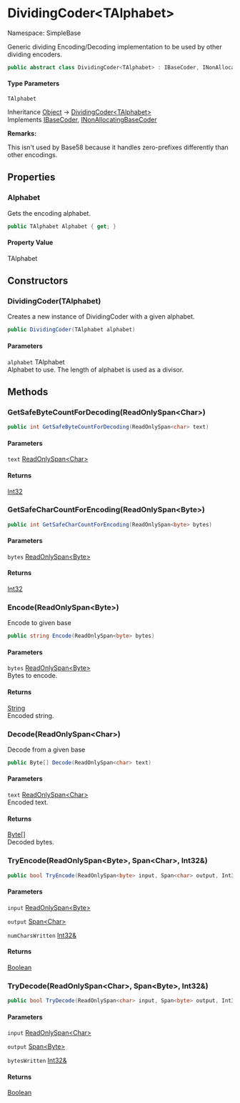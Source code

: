 # DividingCoder&lt;TAlphabet&gt;

Namespace: SimpleBase

Generic dividing Encoding/Decoding implementation to be used by other dividing encoders.

```csharp
public abstract class DividingCoder<TAlphabet> : IBaseCoder, INonAllocatingBaseCoder
```

#### Type Parameters

`TAlphabet`<br>

Inheritance [Object](https://docs.microsoft.com/en-us/dotnet/api/system.object) → [DividingCoder&lt;TAlphabet&gt;](./simplebase.dividingcoder-1.md)<br>
Implements [IBaseCoder](./simplebase.ibasecoder.md), [INonAllocatingBaseCoder](./simplebase.inonallocatingbasecoder.md)

**Remarks:**

This isn't used by Base58 because it handles zero-prefixes differently than other encodings.

## Properties

### **Alphabet**

Gets the encoding alphabet.

```csharp
public TAlphabet Alphabet { get; }
```

#### Property Value

TAlphabet<br>

## Constructors

### **DividingCoder(TAlphabet)**

Creates a new instance of DividingCoder with a given alphabet.

```csharp
public DividingCoder(TAlphabet alphabet)
```

#### Parameters

`alphabet` TAlphabet<br>
Alphabet to use. The length of alphabet is used as a divisor.

## Methods

### **GetSafeByteCountForDecoding(ReadOnlySpan&lt;Char&gt;)**

```csharp
public int GetSafeByteCountForDecoding(ReadOnlySpan<char> text)
```

#### Parameters

`text` [ReadOnlySpan&lt;Char&gt;](https://docs.microsoft.com/en-us/dotnet/api/system.readonlyspan-1)<br>

#### Returns

[Int32](https://docs.microsoft.com/en-us/dotnet/api/system.int32)<br>

### **GetSafeCharCountForEncoding(ReadOnlySpan&lt;Byte&gt;)**

```csharp
public int GetSafeCharCountForEncoding(ReadOnlySpan<byte> bytes)
```

#### Parameters

`bytes` [ReadOnlySpan&lt;Byte&gt;](https://docs.microsoft.com/en-us/dotnet/api/system.readonlyspan-1)<br>

#### Returns

[Int32](https://docs.microsoft.com/en-us/dotnet/api/system.int32)<br>

### **Encode(ReadOnlySpan&lt;Byte&gt;)**

Encode to given base

```csharp
public string Encode(ReadOnlySpan<byte> bytes)
```

#### Parameters

`bytes` [ReadOnlySpan&lt;Byte&gt;](https://docs.microsoft.com/en-us/dotnet/api/system.readonlyspan-1)<br>
Bytes to encode.

#### Returns

[String](https://docs.microsoft.com/en-us/dotnet/api/system.string)<br>
Encoded string.

### **Decode(ReadOnlySpan&lt;Char&gt;)**

Decode from a given base

```csharp
public Byte[] Decode(ReadOnlySpan<char> text)
```

#### Parameters

`text` [ReadOnlySpan&lt;Char&gt;](https://docs.microsoft.com/en-us/dotnet/api/system.readonlyspan-1)<br>
Encoded text.

#### Returns

[Byte[]](https://docs.microsoft.com/en-us/dotnet/api/system.byte)<br>
Decoded bytes.

### **TryEncode(ReadOnlySpan&lt;Byte&gt;, Span&lt;Char&gt;, Int32&)**

```csharp
public bool TryEncode(ReadOnlySpan<byte> input, Span<char> output, Int32& numCharsWritten)
```

#### Parameters

`input` [ReadOnlySpan&lt;Byte&gt;](https://docs.microsoft.com/en-us/dotnet/api/system.readonlyspan-1)<br>

`output` [Span&lt;Char&gt;](https://docs.microsoft.com/en-us/dotnet/api/system.span-1)<br>

`numCharsWritten` [Int32&](https://docs.microsoft.com/en-us/dotnet/api/system.int32&)<br>

#### Returns

[Boolean](https://docs.microsoft.com/en-us/dotnet/api/system.boolean)<br>

### **TryDecode(ReadOnlySpan&lt;Char&gt;, Span&lt;Byte&gt;, Int32&)**

```csharp
public bool TryDecode(ReadOnlySpan<char> input, Span<byte> output, Int32& bytesWritten)
```

#### Parameters

`input` [ReadOnlySpan&lt;Char&gt;](https://docs.microsoft.com/en-us/dotnet/api/system.readonlyspan-1)<br>

`output` [Span&lt;Byte&gt;](https://docs.microsoft.com/en-us/dotnet/api/system.span-1)<br>

`bytesWritten` [Int32&](https://docs.microsoft.com/en-us/dotnet/api/system.int32&)<br>

#### Returns

[Boolean](https://docs.microsoft.com/en-us/dotnet/api/system.boolean)<br>
